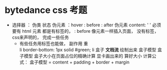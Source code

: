 # bytedance  css  考题

- 选择器
    ： 伪类  状态  伪元素
    ：hover
    : before  : after  伪元素 content: ' '   必须要有
    html 元素  都是有标签的，  : before  像元素一样插入页面， 没有标签，  css来声明的， 完成一些任务
    - 有些任务用标签也能做， 副作用  重  
        li  border-bottom: 1px solid #green;
        li  盒子  **文档流**  绘制出来  盒子模型
    盒子模型 盒子大小在页面占位的精确计算
    显卡画出来的    算好大小
    计算公式：
    盒子模型 = content + padding + border + margin